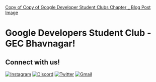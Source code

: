 
[Copy of Copy of Google Developer Student Clubs  Chapter  _ Blog Post Image](https://github.com/navdiya-nikunj/gdscgecbvn.github.io/assets/106215707/ab2fe036-f277-47a3-8f3c-bb36124f6ae9)

# Google Developers Student Club - GEC Bhavnagar!

## Connect with us!


[![Instagram](https://img.shields.io/badge/Instagram-%23E4405F.svg?style=for-the-badge&logo=Instagram&logoColor=white)](https://www.instagram.com/gdsc_gec_bhavnagar/)
[![Discord](https://img.shields.io/badge/Discord-%235865F2.svg?style=for-the-badge&logo=discord&logoColor=white)](https://discord.gg/EKNsvRj6EE)
[![Twitter](https://img.shields.io/badge/Twitter-%231DA1F2.svg?style=for-the-badge&logo=Twitter&logoColor=white)](https://twitter.com/GdscGecBvn)
[![Gmail](https://img.shields.io/badge/Gmail-D14836?style=for-the-badge&logo=gmail&logoColor=white)](mailto:gdscgecbhavnagar@gmail.com)

